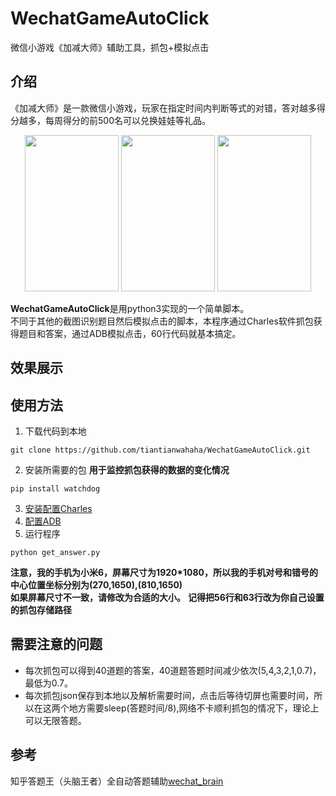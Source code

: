 # WechatGameAutoClick
微信小游戏《加减大师》辅助工具，抓包+模拟点击

## 介绍
《加减大师》是一款微信小游戏，玩家在指定时间内判断等式的对错，答对越多得分越多，每周得分的前500名可以兑换娃娃等礼品。<br>
<div align=center>
<img width="150" height="250" src="https://github.com/tiantianwahaha/WechatGameAutoClick/raw/master/img/example1.png"/>
<img width="150" height="250" src="https://github.com/tiantianwahaha/WechatGameAutoClick/raw/master/img/example2.png"/>
<img width="150" height="250" src="https://github.com/tiantianwahaha/WechatGameAutoClick/raw/master/img/example3.png"/>
</div>

**WechatGameAutoClick**是用python3实现的一个简单脚本。<br>
不同于其他的截图识别题目然后模拟点击的脚本，本程序通过Charles软件抓包获得题目和答案，通过ADB模拟点击，60行代码就基本搞定。

## 效果展示

## 使用方法

1. 下载代码到本地
```
git clone https://github.com/tiantianwahaha/WechatGameAutoClick.git
```
2. 安装所需要的包
**用于监控抓包获得的数据的变化情况**
```
pip install watchdog
```

3. [安装配置Charles](https://github.com/tiantianwahaha/WechatGameAutoClick/wiki/Charles%E8%AF%A6%E7%BB%86%E6%95%99%E7%A8%8B)
4. [配置ADB]()
5. 运行程序
```
python get_answer.py
```
**注意，我的手机为小米6，屏幕尺寸为1920*1080，所以我的手机对号和错号的中心位置坐标分别为(270,1650),(810,1650)**<br>
**如果屏幕尺寸不一致，请修改为合适的大小。**
**记得把56行和63行改为你自己设置的抓包存储路径**


## 需要注意的问题
* 每次抓包可以得到40道题的答案，40道题答题时间减少依次(5,4,3,2,1,0.7)，最低为0.7。<br>
* 每次抓包json保存到本地以及解析需要时间，点击后等待切屏也需要时间，所以在这两个地方需要sleep(答题时间/8),网络不卡顺利抓包的情况下，理论上可以无限答题。

## 参考
知乎答题王（头脑王者）全自动答题辅助[wechat_brain](https://github.com/251321639/wechat_brain)
